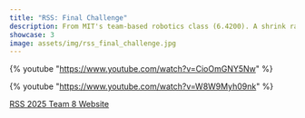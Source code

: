 ```yaml
---
title: "RSS: Final Challenge"
description: From MIT's team-based robotics class (6.4200). A shrink ray heist and a race to the moon.
showcase: 3
image: assets/img/rss_final_challenge.jpg
---
```


{% youtube "https://www.youtube.com/watch?v=CioOmGNY5Nw" %}

{% youtube "https://www.youtube.com/watch?v=W8W9Myh09nk" %}

[RSS 2025 Team 8 Website](https://rss2025-8.github.io/website/labs/)
